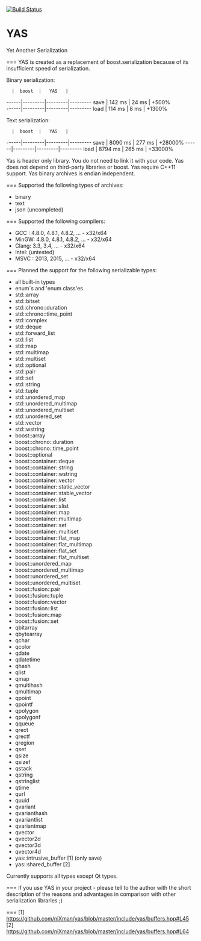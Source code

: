[![Build Status](https://travis-ci.org/niXman/yas.svg?branch=master)](https://travis-ci.org/niXman/yas)

YAS
===
Yet Another Serialization

===
YAS is created as a replacement of boost.serialization because of its insufficient speed of serialization.

Binary serialization:

      |  boost  |   YAS   |
------|---------|---------|---------
 save | 142 ms  | 24 ms   | +500%   
------|---------|---------|---------
 load | 114 ms  | 8 ms    | +1300%  

Text serialization:

      |  boost  |   YAS   |
------|---------|---------|---------
 save | 8090 ms | 277 ms  | +28000%
------|---------|---------|---------
 load | 8794 ms | 265 ms  | +33000%

Yas is header only library. You do not need to link it with your code.
Yas does not depend on third-party libraries or boost.
Yas require C++11 support.
Yas binary archives is endian independent.

===
Supported the following types of archives:
 - binary
 - text
 - json (uncompleted)

===
Supported the following compilers:
 - GCC  : 4.8.0, 4.8.1, 4.8.2, ... - x32/x64
 - MinGW: 4.8.0, 4.8.1, 4.8.2, ... - x32/x64
 - Clang: 3.3, 3.4, ... - x32/x64
 - Intel: (untested)
 - MSVC : 2013, 2015, ... - x32/x64

===
Planned the support for the following serializable types:
 - all built-in types
 - enum`s and 'enum class'es
 - std::array
 - std::bitset
 - std::chrono::duration
 - std::chrono::time_point
 - std::complex
 - std::deque
 - std::forward_list
 - std::list
 - std::map
 - std::multimap
 - std::multiset
 - std::optional
 - std::pair
 - std::set
 - std::string
 - std::tuple
 - std::unordered_map
 - std::unordered_multimap
 - std::unordered_multiset
 - std::unordered_set
 - std::vector
 - std::wstring
 - boost::array
 - boost::chrono::duration
 - boost::chrono::time_point
 - boost::optional
 - boost::container::deque
 - boost::container::string
 - boost::container::wstring
 - boost::container::vector
 - boost::container::static_vector
 - boost::container::stable_vector
 - boost::container::list
 - boost::container::slist
 - boost::container::map
 - boost::container::multimap
 - boost::container::set
 - boost::container::multiset
 - boost::container::flat_map
 - boost::container::flat_multimap
 - boost::container::flat_set
 - boost::container::flat_multiset
 - boost::unordered_map
 - boost::unordered_multimap
 - boost::unordered_set
 - boost::unordered_multiset
 - boost::fusion::pair
 - boost::fusion::tuple
 - boost::fusion::vector
 - boost::fusion::list
 - boost::fusion::map
 - boost::fusion::set
 - qbitarray
 - qbytearray
 - qchar
 - qcolor
 - qdate
 - qdatetime
 - qhash
 - qlist
 - qmap
 - qmultihash
 - qmultimap
 - qpoint
 - qpointf
 - qpolygon
 - qpolygonf
 - qqueue
 - qrect
 - qrectf
 - qregion
 - qset
 - qsize
 - qsizef
 - qstack
 - qstring
 - qstringlist
 - qtime
 - qurl
 - quuid
 - qvariant
 - qvarianthash
 - qvariantlist
 - qvariantmap
 - qvector
 - qvector2d
 - qvector3d
 - qvector4d
 - yas::intrusive_buffer [1] (only save)
 - yas::shared_buffer [2]

Currently supports all types except Qt types.

===
If you use YAS in your project - please tell to the author with the short description of the reasons and advantages in comparison with other serialization libraries ;)

===
[1] https://github.com/niXman/yas/blob/master/include/yas/buffers.hpp#L45
[2] https://github.com/niXman/yas/blob/master/include/yas/buffers.hpp#L64

